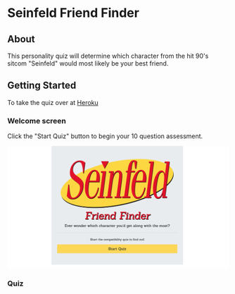 # Seinfeld Friend Finder

## About
This personality quiz will determine which character from the hit 90's sitcom "Seinfeld" would most likely be your best friend.

## Getting Started
To take the quiz over at [Heroku](https://infinite-shelf-31088.herokuapp.com/)

### Welcome screen
Click the "Start Quiz" button to begin your 10 question assessment.

![Home-screen](./app/public/assets/images/home-page.png)

### Quiz



